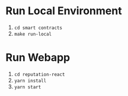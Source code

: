 # Run Local Environment

1. `cd smart contracts`
2. `make run-local`

# Run Webapp

1. `cd reputation-react`
2. `yarn install`
3. `yarn start`